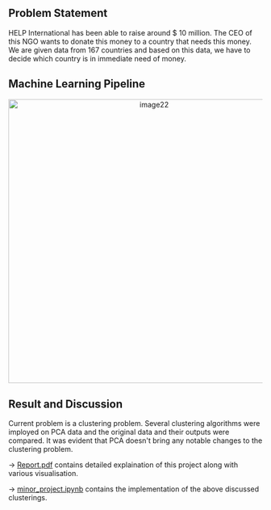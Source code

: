 ## Problem Statement

HELP International has been able to raise around $ 10 million. The CEO of this NGO wants to donate this money to a country that needs this money. 
We are given data from 167 countries and based on this data, we have to decide which country is in immediate need of money.

## Machine Learning Pipeline
<p align="center">
   <img width="562" alt="image22" src="https://github.com/ihdavjar/CSL2050_Minor_Project/assets/95899338/62bc558e-7ecd-4fc7-a6c6-d929b0834f0a">
</p>

## Result and Discussion
Current problem is a clustering problem. Several clustering algorithms were imployed on PCA data and the original data and their outputs were compared. It was evident that PCA doesn't bring any notable changes to the clustering problem.

&rarr; [Report.pdf](https://github.com/ihdavjar/CSL2050_Minor_Project/blob/b9b0829c6594c0f99f119708bcacf8a74df04473/Report.pdf) contains detailed explaination of this project along with various visualisation.

&rarr; [minor_project.ipynb](https://github.com/ihdavjar/CSL2050_Minor_Project/blob/b9b0829c6594c0f99f119708bcacf8a74df04473/minor_project.ipynb) contains the implementation of the above discussed clusterings.
